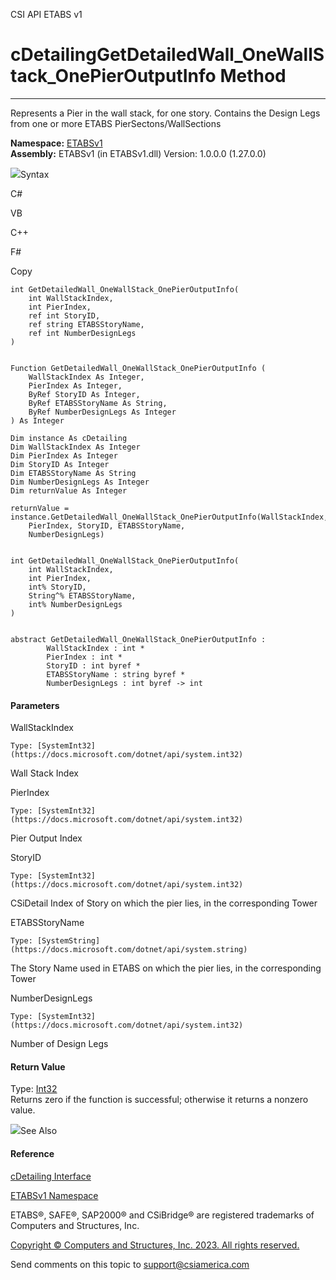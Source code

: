 ﻿

CSI API ETABS v1

# cDetailingGetDetailedWall_OneWallStack_OnePierOutputInfo Method  
  
---  
  
Represents a Pier in the wall stack, for one story. Contains the Design Legs
from one or more ETABS PierSectons/WallSections

**Namespace:** [ETABSv1](2780f1b8-2033-5289-2298-1cdb2a7508d9.htm)  
**Assembly:** ETABSv1 (in ETABSv1.dll) Version: 1.0.0.0 (1.27.0.0)

![](../icons/SectionExpanded.png)Syntax

C#

VB

C++

F#

Copy

    
    
    int GetDetailedWall_OneWallStack_OnePierOutputInfo(
    	int WallStackIndex,
    	int PierIndex,
    	ref int StoryID,
    	ref string ETABSStoryName,
    	ref int NumberDesignLegs
    )
    
    
    Function GetDetailedWall_OneWallStack_OnePierOutputInfo ( 
    	WallStackIndex As Integer,
    	PierIndex As Integer,
    	ByRef StoryID As Integer,
    	ByRef ETABSStoryName As String,
    	ByRef NumberDesignLegs As Integer
    ) As Integer
    
    Dim instance As cDetailing
    Dim WallStackIndex As Integer
    Dim PierIndex As Integer
    Dim StoryID As Integer
    Dim ETABSStoryName As String
    Dim NumberDesignLegs As Integer
    Dim returnValue As Integer
    
    returnValue = instance.GetDetailedWall_OneWallStack_OnePierOutputInfo(WallStackIndex, 
    	PierIndex, StoryID, ETABSStoryName, 
    	NumberDesignLegs)
    
    
    int GetDetailedWall_OneWallStack_OnePierOutputInfo(
    	int WallStackIndex, 
    	int PierIndex, 
    	int% StoryID, 
    	String^% ETABSStoryName, 
    	int% NumberDesignLegs
    )
    
    
    abstract GetDetailedWall_OneWallStack_OnePierOutputInfo : 
            WallStackIndex : int * 
            PierIndex : int * 
            StoryID : int byref * 
            ETABSStoryName : string byref * 
            NumberDesignLegs : int byref -> int 
    

#### Parameters

WallStackIndex

    Type: [SystemInt32](https://docs.microsoft.com/dotnet/api/system.int32)  
Wall Stack Index

PierIndex

    Type: [SystemInt32](https://docs.microsoft.com/dotnet/api/system.int32)  
Pier Output Index

StoryID

    Type: [SystemInt32](https://docs.microsoft.com/dotnet/api/system.int32)  
CSiDetail Index of Story on which the pier lies, in the corresponding Tower

ETABSStoryName

    Type: [SystemString](https://docs.microsoft.com/dotnet/api/system.string)  
The Story Name used in ETABS on which the pier lies, in the corresponding
Tower

NumberDesignLegs

    Type: [SystemInt32](https://docs.microsoft.com/dotnet/api/system.int32)  
Number of Design Legs

#### Return Value

Type: [Int32](https://docs.microsoft.com/dotnet/api/system.int32)  
Returns zero if the function is successful; otherwise it returns a nonzero
value.

![](../icons/SectionExpanded.png)See Also

#### Reference

[cDetailing Interface](361a91e7-25b4-8a09-dff9-a6b292f4ba73.htm)

[ETABSv1 Namespace](2780f1b8-2033-5289-2298-1cdb2a7508d9.htm)

ETABS®, SAFE®, SAP2000® and CSiBridge® are registered trademarks of Computers
and Structures, Inc.  

[Copyright © Computers and Structures, Inc. 2023. All rights
reserved.](http://www.csiamerica.com)

Send comments on this topic to
[support@csiamerica.com](mailto:support%40csiamerica.com?Subject=CSI%20API%20ETABS%20v1)

